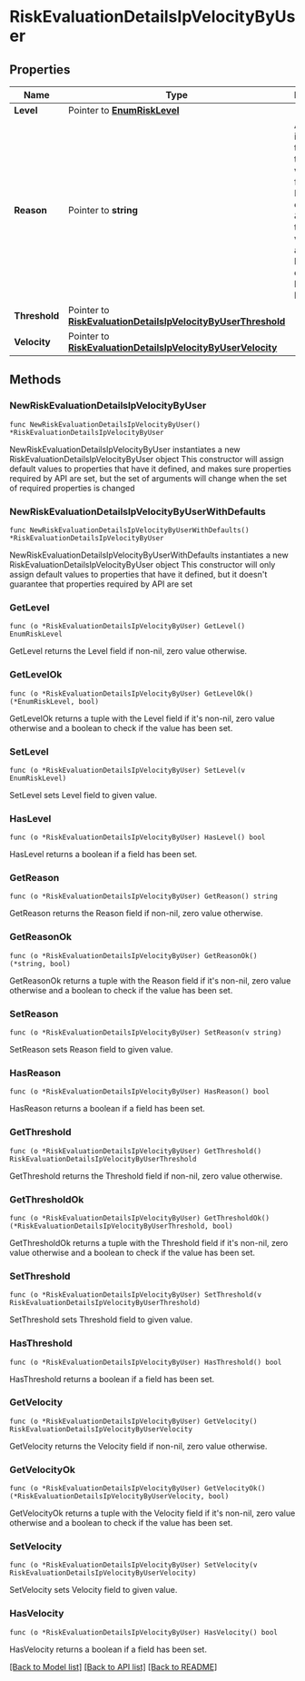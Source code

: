# RiskEvaluationDetailsIpVelocityByUser

## Properties

Name | Type | Description | Notes
------------ | ------------- | ------------- | -------------
**Level** | Pointer to [**EnumRiskLevel**](EnumRiskLevel.md) |  | [optional] 
**Reason** | Pointer to **string** | A string indicating the reason the user was flagged. For example \&quot;More than 13 IPs were accessed by John during the last 1 hour.\&quot; | [optional] 
**Threshold** | Pointer to [**RiskEvaluationDetailsIpVelocityByUserThreshold**](RiskEvaluationDetailsIpVelocityByUserThreshold.md) |  | [optional] 
**Velocity** | Pointer to [**RiskEvaluationDetailsIpVelocityByUserVelocity**](RiskEvaluationDetailsIpVelocityByUserVelocity.md) |  | [optional] 

## Methods

### NewRiskEvaluationDetailsIpVelocityByUser

`func NewRiskEvaluationDetailsIpVelocityByUser() *RiskEvaluationDetailsIpVelocityByUser`

NewRiskEvaluationDetailsIpVelocityByUser instantiates a new RiskEvaluationDetailsIpVelocityByUser object
This constructor will assign default values to properties that have it defined,
and makes sure properties required by API are set, but the set of arguments
will change when the set of required properties is changed

### NewRiskEvaluationDetailsIpVelocityByUserWithDefaults

`func NewRiskEvaluationDetailsIpVelocityByUserWithDefaults() *RiskEvaluationDetailsIpVelocityByUser`

NewRiskEvaluationDetailsIpVelocityByUserWithDefaults instantiates a new RiskEvaluationDetailsIpVelocityByUser object
This constructor will only assign default values to properties that have it defined,
but it doesn't guarantee that properties required by API are set

### GetLevel

`func (o *RiskEvaluationDetailsIpVelocityByUser) GetLevel() EnumRiskLevel`

GetLevel returns the Level field if non-nil, zero value otherwise.

### GetLevelOk

`func (o *RiskEvaluationDetailsIpVelocityByUser) GetLevelOk() (*EnumRiskLevel, bool)`

GetLevelOk returns a tuple with the Level field if it's non-nil, zero value otherwise
and a boolean to check if the value has been set.

### SetLevel

`func (o *RiskEvaluationDetailsIpVelocityByUser) SetLevel(v EnumRiskLevel)`

SetLevel sets Level field to given value.

### HasLevel

`func (o *RiskEvaluationDetailsIpVelocityByUser) HasLevel() bool`

HasLevel returns a boolean if a field has been set.

### GetReason

`func (o *RiskEvaluationDetailsIpVelocityByUser) GetReason() string`

GetReason returns the Reason field if non-nil, zero value otherwise.

### GetReasonOk

`func (o *RiskEvaluationDetailsIpVelocityByUser) GetReasonOk() (*string, bool)`

GetReasonOk returns a tuple with the Reason field if it's non-nil, zero value otherwise
and a boolean to check if the value has been set.

### SetReason

`func (o *RiskEvaluationDetailsIpVelocityByUser) SetReason(v string)`

SetReason sets Reason field to given value.

### HasReason

`func (o *RiskEvaluationDetailsIpVelocityByUser) HasReason() bool`

HasReason returns a boolean if a field has been set.

### GetThreshold

`func (o *RiskEvaluationDetailsIpVelocityByUser) GetThreshold() RiskEvaluationDetailsIpVelocityByUserThreshold`

GetThreshold returns the Threshold field if non-nil, zero value otherwise.

### GetThresholdOk

`func (o *RiskEvaluationDetailsIpVelocityByUser) GetThresholdOk() (*RiskEvaluationDetailsIpVelocityByUserThreshold, bool)`

GetThresholdOk returns a tuple with the Threshold field if it's non-nil, zero value otherwise
and a boolean to check if the value has been set.

### SetThreshold

`func (o *RiskEvaluationDetailsIpVelocityByUser) SetThreshold(v RiskEvaluationDetailsIpVelocityByUserThreshold)`

SetThreshold sets Threshold field to given value.

### HasThreshold

`func (o *RiskEvaluationDetailsIpVelocityByUser) HasThreshold() bool`

HasThreshold returns a boolean if a field has been set.

### GetVelocity

`func (o *RiskEvaluationDetailsIpVelocityByUser) GetVelocity() RiskEvaluationDetailsIpVelocityByUserVelocity`

GetVelocity returns the Velocity field if non-nil, zero value otherwise.

### GetVelocityOk

`func (o *RiskEvaluationDetailsIpVelocityByUser) GetVelocityOk() (*RiskEvaluationDetailsIpVelocityByUserVelocity, bool)`

GetVelocityOk returns a tuple with the Velocity field if it's non-nil, zero value otherwise
and a boolean to check if the value has been set.

### SetVelocity

`func (o *RiskEvaluationDetailsIpVelocityByUser) SetVelocity(v RiskEvaluationDetailsIpVelocityByUserVelocity)`

SetVelocity sets Velocity field to given value.

### HasVelocity

`func (o *RiskEvaluationDetailsIpVelocityByUser) HasVelocity() bool`

HasVelocity returns a boolean if a field has been set.


[[Back to Model list]](../README.md#documentation-for-models) [[Back to API list]](../README.md#documentation-for-api-endpoints) [[Back to README]](../README.md)


